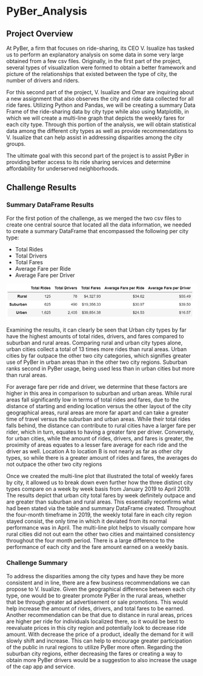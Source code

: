 # PyBer_Analysis

## Project Overview
At PyBer, a firm that focuses on ride-sharing, its CEO V. Isualize has tasked us to perform an explanatory analysis on some data in some very large obtained from a few csv files. Originally, in the first part of the project, several types of visualization were formed to obtain a better framework and picture of the relationships that existed between the type of city, the number of drivers and riders. 

For this second part of the project, V. Isualize and Omar are inquiring about a new assignment that also observes the city and ride data collected for all ride fares. Utilizing Python and Pandas, we will be creating a summary Data Frame of the ride-sharing data by city type while also using Matplotlib, in which we will create a multi-line graph that depicts the weekly fares for each city type. Through this portion of the analysis, we will obtain statistical data among the different city types as well as provide recommendations to V. Isualize that can help assist in addressing disparities among the city groups. 

The ultimate goal with this second part of the project is to assist PyBer in providing better access to its ride sharing services and determine affordability for underserved neighborhoods. 

## Challenge Results

### Summary DataFrame Results
For the first potion of the challenge, as we merged the two csv files to create one central source that located all the data information, we needed to create a summary DataFrame that encompassed the following per city type:
-	Total Rides
-	Total Drivers
-	Total Fares
-	Average Fare per Ride 
-	Average Fare per Driver


![city_dataframe](Analysis/city_dataframe.png)

Examining the results, it can clearly be seen that Urban city types by far have the highest amounts of total rides, drivers, and fares compared to suburban and rural areas. Comparing rural and urban city types alone, urban cities collect a total of 13 times more rides than rural areas. Urban cities by far outpace the other two city categories, which signifies greater use of PyBer in urban areas than in the other two city regions. Suburban ranks second in PyBer usage, being used less than in urban cities but more than rural areas. 

For average fare per ride and driver, we determine that these factors are higher in this area in comparison to suburban and urban areas. While rural areas fall significantly low in terms of total rides and fares, due to the distance of starting and ending location versus the other layout of the city geographical areas, rural areas are more far apart and can take a greater time of travel versus the suburban and urban areas. While their total rides falls behind, the distance can contribute to rural cities have a larger fare per rider, which in turn, equates to having a greater fare per driver. Conversely, for urban cities, while the amount of rides, drivers, and fares is greater, the proximity of areas equates to a lesser fare average for each ride and the driver as well. Location A to location B is not nearly as far as other city types, so while there is a greater amount of rides and fares, the averages do not outpace the other two city regions



Once we created the multi-line plot that illustrated the total of weekly fares by city, it allowed us to break down even further how the three distinct city types compare on a week by week basis from January 2019 to April 2019. The results depict that urban city total fares by week definitely outpace and are greater than suburban and rural areas. This essentially reconfirms what had been stated via the table and summary DataFrame created. Throughout the four-month timeframe in 2019, the weekly total fare in each city region stayed consist, the only time in which it deviated from its normal performance was in April. The multi-line plot helps to visually compare how rural cities did not out earn the other two cities and maintained consistency throughout the four month period. There is a large difference to the performance of each city and the fare amount earned on a weekly basis.

### Challenge Summary
To address the disparities among the city types and have they be more consistent and in line, there are a few business recommendations we can propose to V. Isualize. Given the geographical difference between each city type, one would be to greater promote PyBer in the rural areas, whether that be through greater ad advertisement or sale promotions. This would help increase the amount of rides, drivers, and total fares to be earned. Another recommendation can be that due to distance in rural areas, prices are higher per ride for individuals localized there, so it would be best to reevaluate prices in this city region and potentially look to decrease ride amount. With decrease the price of a product, ideally the demand for it will slowly shift and increase. This can help to encourage greater participation of the public in rural regions to utilize PyBer more often. Regarding the suburban city regions, either decreasing the fares or creating a way to obtain more PyBer drivers would be a suggestion to also increase the usage of the cap app and service. 
